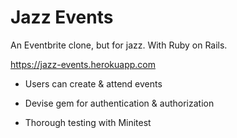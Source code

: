 # Jazz Events

An Eventbrite clone, but for jazz. With Ruby on Rails.

https://jazz-events.herokuapp.com

* Users can create & attend events

* Devise gem for authentication & authorization

* Thorough testing with Minitest
